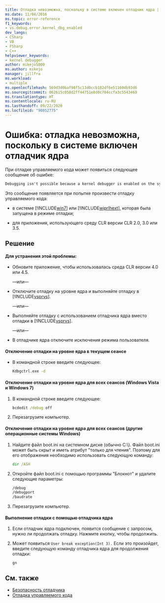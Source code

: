 ```yaml
---
title: Отладка невозможна, поскольку в системе включен отладчик ядра | Документация Майкрософт
ms.date: 11/04/2016
ms.topic: error-reference
f1_keywords:
- vs.debug.error.kernel_dbg_enabled
dev_langs:
- CSharp
- VB
- FSharp
- C++
helpviewer_keywords:
- kernel debugger
author: mikejo5000
ms.author: mikejo
manager: jillfra
ms.workload:
- multiple
ms.openlocfilehash: 569d3d0baf98f5c13d0ccb182df6e51160db93d6
ms.sourcegitcommit: 062615c058d2ff44751e8d0c704ccfa3c5543469
ms.translationtype: HT
ms.contentlocale: ru-RU
ms.lasthandoff: 09/22/2020
ms.locfileid: "90852775"
---
```

# <a name="error-debugging-isn39t-possible-because-a-kernel-debugger-is-enabled-on-the-system"></a>Ошибка: отладка невозможна, поскольку в системе включен отладчик ядра
При отладке управляемого кода может появиться следующее сообщение об ошибке:

```cmd
Debugging isn't possible because a kernel debugger is enabled on the system
```

 Это сообщение появляется при попытке произвести отладку управляемого кода:

- в системе [!INCLUDE[win7](../debugger/includes/win7_md.md)] или [!INCLUDE[wiprlhext](../debugger/includes/wiprlhext_md.md)], которая была запущена в режиме отладки;

- для приложения, использующего среду CLR версии CLR 2.0, 3.0 или 3.5.

## <a name="solution"></a>Решение

#### <a name="to-fix-this-problem"></a>Для устранения этой проблемы:

- Обновите приложение, чтобы использовалась среда CLR версии 4.0 или 4.5.

   —или—

- Отключите отладку на уровне ядра и выполняйте отладку в [!INCLUDE[vsprvs](../code-quality/includes/vsprvs_md.md)].

   —или—

- Выполняйте отладку с использованием отладчика ядра вместо отладки в [!INCLUDE[vsprvs](../code-quality/includes/vsprvs_md.md)].

   —или—

- В отладчике ядра отключите исключения режима пользователя.

#### <a name="to-disable-kernel-debugging-in-the-current-session"></a>Отключение отладки на уровне ядра в текущем сеансе

- В командной строке введите следующее:

    ```cmd
    Kdbgctrl.exe -d
    ```

#### <a name="to-disable-kernel-debugging-for-all-sessions-windows-vista-and-windows-7"></a>Отключение отладки на уровне ядра для всех сеансов (Windows Vista и Windows 7)

1. В командной строке введите следующее:

    ```cmd
    bcdedit /debug off
    ```

2. Перезагрузите компьютер.

#### <a name="to-disable-kernel-debugging-for-all-sessions-other-windows-operating-systems"></a>Отключение отладки на уровне ядра для всех сеансов (другие операционные системы Windows)

1. Найдите файл boot.ini на системном диске (обычно C:\\). Файл boot.ini может быть скрыт и иметь атрибут "только для чтения". Поэтому для его отображения необходимо использовать следующую команду:

    ```cmd
    dir /ASH
    ```

2. Откройте файл boot.ini с помощью программы "Блокнот" и удалите следующие параметры:

    ```cmd
    /debug
    /debugport
    /baudrate
    ```

3. Перезагрузите компьютер.

#### <a name="to-debug-with-the-kernel-debugger"></a>Выполнение отладки с помощью отладчика ядра

1. Если отладчик ядра подключен, появится сообщение с запросом, нужно ли продолжать отладку. Нажмите кнопку, чтобы продолжить.

2. Может появиться `User break exception(Int 3).` Если это произойдет, введите следующую команду отладчика ядра для продолжения отладки:

     `gn`

## <a name="see-also"></a>См. также
- [Безопасность отладчика](../debugger/debugger-security.md)
- [Отладка управляемого кода](../debugger/debugging-managed-code.md)
